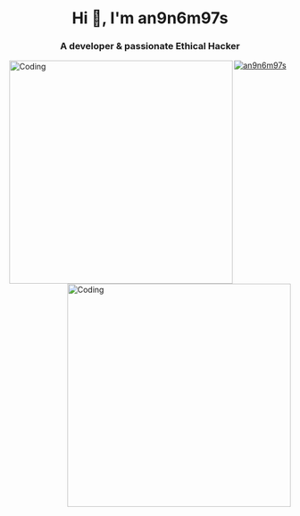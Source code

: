 <h1 align="center">Hi 👋, I'm an9n6m97s</h1>
<h3 align="center">A developer & passionate Ethical Hacker</h3>

<img align="left" alt="Coding" width="400" src="https://redlife.ro/images/Ethical_Hacker.gif">
<img align="right" alt="Coding" width="400" src="https://redlife.ro/images/Ethical_Hacker2.gif">

<p align="left"> <a href="https://github.com/ryo-ma/github-profile-trophy"><img src="https://github-profile-trophy.vercel.app/?username=an9n6m97s" alt="an9n6m97s" /></a> </p>

